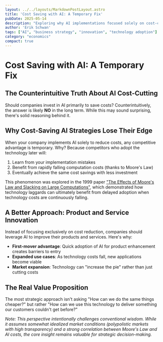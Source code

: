 ```yaml
---
layout: ../../layouts/MarkdownPostLayout.astro
title: 'Cost Saving with AI: A Temporary Fix'
pubDate: 2025-05-14
description: "Exploring why AI implementations focused solely on cost-cutting provide only temporary advantages, while innovation-focused strategies create lasting value."
author: 'Erik Schwan'
tags: ["AI", "business strategy", "innovation", "technology adoption"]
category: "economics"
compact: true
---
```

# Cost Saving with AI: A Temporary Fix

## The Counterintuitive Truth About AI Cost-Cutting

Should companies invest in AI primarily to save costs? Counterintuitively, the answer is likely **NO** in the long term. While this may sound surprising, there's solid reasoning behind it.

## Why Cost-Saving AI Strategies Lose Their Edge

When your company implements AI solely to reduce costs, any competitive advantage is temporary. Why? Because competitors who adopt the technology later will:

1. Learn from your implementation mistakes
2. Benefit from rapidly falling computation costs (thanks to Moore's Law)
3. Eventually achieve the same cost savings with less investment

This phenomenon was explored in the 1999 paper ["The Effects of Moore's Law and Slacking on Large Computations"](https://arxiv.org/abs/astro-ph/9912202), which demonstrated how technology laggards can ultimately benefit from delayed adoption when technology costs are continuously falling.

## A Better Approach: Product and Service Innovation

Instead of focusing exclusively on cost reduction, companies should leverage AI to improve their products and services. Here's why:

- **First-mover advantage**: Quick adoption of AI for product enhancement creates barriers to entry
- **Expanded use cases**: As technology costs fall, new applications become viable
- **Market expansion**: Technology can "increase the pie" rather than just cutting costs

## The Real Value Proposition

The most strategic approach isn't asking "How can we do the same things cheaper?" but rather "How can we use this technology to deliver something our customers couldn't get before?"

*Note: This perspective intentionally challenges conventional wisdom. While it assumes somewhat idealized market conditions (polypolistic markets with high transparency) and a strong correlation between Moore's Law and AI costs, the core insight remains valuable for strategic decision-making.*